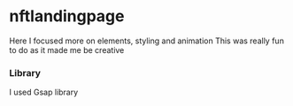 # nftlandingpage

Here I focused more on elements, styling and animation
This was really fun to do as it made me be creative

### Library

I used Gsap library
